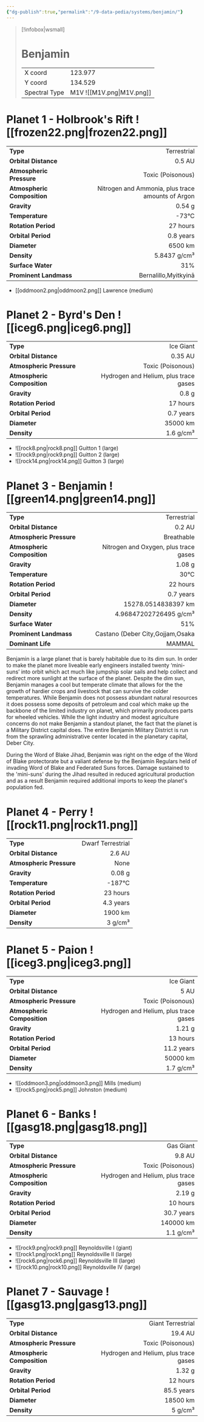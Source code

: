 ```yaml
---
{"dg-publish":true,"permalink":"/9-data-pedia/systems/benjamin/"}
---
```


> [!infobox|wsmall]
> # Benjamin
> | | |
> | - | - |
> | X coord | 123.977 |
> | Y coord| 134.529 |
> | Spectral Type | M1V ![[M1V.png\|M1V.png]] |

# Planet 1 - Holbrook's Rift ![[frozen22.png\|frozen22.png]]
|                             |                           |
| --------------------------- | -------------------------:|
| **Type**                    |             Terrestrial |
| **Orbital Distance**        |   0.5 AU |
| **Atmospheric Pressure**    |       Toxic (Poisonous) |
| **Atmospheric Composition** |      Nitrogen and Ammonia, plus trace amounts of Argon |
| **Gravity**                 |        0.54 g |
| **Temperature**             |    -73°C |
| **Rotation Period**         |  27 hours |
| **Orbital Period** | 0.8 years |
| **Diameter**                |      6500 km | 
| **Density**                 |    5.8437 g/cm³ |
| **Surface Water**           |           31% | 
| **Prominent Landmass**      |         Bernalillo,Myitkyinā | 



- [[oddmoon2.png\|oddmoon2.png]] Lawrence (medium)

# Planet 2 - Byrd's Den ![[iceg6.png\|iceg6.png]]
|                             |                           |
| --------------------------- | -------------------------:|
| **Type**                    |             Ice Giant |
| **Orbital Distance**        |   0.35 AU |
| **Atmospheric Pressure**    |       Toxic (Poisonous) |
| **Atmospheric Composition** |      Hydrogen and Helium, plus trace gases |
| **Gravity**                 |        0.8 g |
| **Rotation Period**         |  17 hours |
| **Orbital Period** | 0.7 years |
| **Diameter**                |      35000 km | 
| **Density**                 |    1.6 g/cm³ |



- ![[rock8.png\|rock8.png]] Guitton 1 (large)
- ![[rock9.png\|rock9.png]] Guitton 2 (large)
- ![[rock14.png\|rock14.png]] Guitton 3 (large)


# Planet 3 - Benjamin ![[green14.png\|green14.png]]
|                             |                           |
| --------------------------- | -------------------------:|
| **Type**                    |             Terrestrial |
| **Orbital Distance**        |   0.2 AU |
| **Atmospheric Pressure**    |       Breathable |
| **Atmospheric Composition** |      Nitrogen and Oxygen, plus trace gases |
| **Gravity**                 |        1.08 g |
| **Temperature**             |    30°C |
| **Rotation Period**         |  22 hours |
| **Orbital Period** | 0.7 years |
| **Diameter**                |      15278.0514838397 km | 
| **Density**                 |    4.96847202726495 g/cm³ |
| **Surface Water**           |           51% | 
| **Prominent Landmass**      |         Castano (Deber City,Gojjam,Osaka | 
| **Dominant Life**           |         MAMMAL |

Benjamin is a large planet that is barely habitable due to its dim sun. In order to make the planet more liveable early engineers installed twenty ‘mini-suns’ into orbit which act much like jumpship solar sails and help collect and redirect more sunlight at the surface of the planet. Despite the dim sun, Benjamin manages a cool but temperate climate that allows for the the growth of hardier crops and livestock that can survive the colder temperatures. While Benjamin does not possess abundant natural resources it does possess some deposits of petroleum and coal which make up the backbone of the limited industry on planet, which primarily produces parts for wheeled vehicles. While the light industry and modest agriculture concerns do not make Benjamin a standout planet, the fact that the planet is a Military District capital does. The entire Benjamin Military District is run from the sprawling administrative center located in the planetary capital, Deber City.

During the Word of Blake Jihad, Benjamin was right on the edge of the Word of Blake protectorate but a valiant defense by the Benjamin Regulars held of invading Word of Blake and Federated Suns forces. Damage sustained to the 'mini-suns' during the Jihad resulted in reduced agricultural production and as a result Benjamin required additional imports to keep the planet's population fed.



# Planet 4 - Perry ![[rock11.png\|rock11.png]]
|                             |                           |
| --------------------------- | -------------------------:|
| **Type**                    |             Dwarf Terrestrial |
| **Orbital Distance**        |   2.6 AU |
| **Atmospheric Pressure**    |       None |
| **Gravity**                 |        0.08 g |
| **Temperature**             |    -187°C |
| **Rotation Period**         |  23 hours |
| **Orbital Period** | 4.3 years |
| **Diameter**                |      1900 km | 
| **Density**                 |    3 g/cm³ |





# Planet 5 - Paion ![[iceg3.png\|iceg3.png]]
|                             |                           |
| --------------------------- | -------------------------:|
| **Type**                    |             Ice Giant |
| **Orbital Distance**        |   5 AU |
| **Atmospheric Pressure**    |       Toxic (Poisonous) |
| **Atmospheric Composition** |      Hydrogen and Helium, plus trace gases |
| **Gravity**                 |        1.21 g |
| **Rotation Period**         |  13 hours |
| **Orbital Period** | 11.2 years |
| **Diameter**                |      50000 km | 
| **Density**                 |    1.7 g/cm³ |



- ![[oddmoon3.png\|oddmoon3.png]] Mills (medium)
- ![[rock5.png\|rock5.png]] Johnston (medium)


# Planet 6 - Banks ![[gasg18.png\|gasg18.png]]
|                             |                           |
| --------------------------- | -------------------------:|
| **Type**                    |             Gas Giant |
| **Orbital Distance**        |   9.8 AU |
| **Atmospheric Pressure**    |       Toxic (Poisonous) |
| **Atmospheric Composition** |      Hydrogen and Helium, plus trace gases |
| **Gravity**                 |        2.19 g |
| **Rotation Period**         |  10 hours |
| **Orbital Period** | 30.7 years |
| **Diameter**                |      140000 km | 
| **Density**                 |    1.1 g/cm³ |



- ![[rock9.png\|rock9.png]] Reynoldsville I (giant)
- ![[rock1.png\|rock1.png]] Reynoldsville II (large)
- ![[rock6.png\|rock6.png]] Reynoldsville III (large)
- ![[rock10.png\|rock10.png]] Reynoldsville IV (large)


# Planet 7 - Sauvage ![[gasg13.png\|gasg13.png]]
|                             |                           |
| --------------------------- | -------------------------:|
| **Type**                    |             Giant Terrestrial |
| **Orbital Distance**        |   19.4 AU |
| **Atmospheric Pressure**    |       Toxic (Poisonous) |
| **Atmospheric Composition** |      Hydrogen and Helium, plus trace gases |
| **Gravity**                 |        1.32 g |
| **Rotation Period**         |  12 hours |
| **Orbital Period** | 85.5 years |
| **Diameter**                |      18500 km | 
| **Density**                 |    5 g/cm³ |





